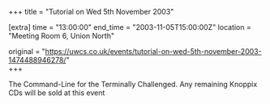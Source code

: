 +++
title = "Tutorial on Wed 5th November 2003"

[extra]
time = "13:00:00"
end_time = "2003-11-05T15:00:00Z"
location = "Meeting Room 6, Union North"

original = "https://uwcs.co.uk/events/tutorial-on-wed-5th-november-2003-1474488946278/"    
+++

The Command-Line for the Terminally Challenged. Any remaining Knoppix CDs will be sold at this event

